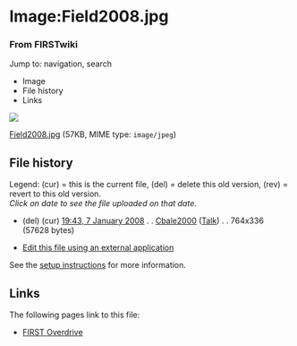 

# Image:Field2008.jpg

### From FIRSTwiki

Jump to: navigation, search

  * Image
  * File history
  * Links

![](/media/d/df/Field2008.jpg)

[Field2008.jpg](/media/d/df/Field2008.jpg "Field2008.jpg" ) (57KB, MIME type:
`image/jpeg`)

## File history

Legend: (cur) = this is the current file, (del) = delete this old version,
(rev) = revert to this old version.  
_Click on date to see the file uploaded on that date_.

  * (del) (cur) [19:43, 7 January 2008](/media/d/df/Field2008.jpg "/media/d/df/Field2008.jpg" ) . . [Cbale2000](/index.php/User:Cbale2000 "User:Cbale2000" ) ([Talk](/index.php/User_talk:Cbale2000 "User talk:Cbale2000" )) . . 764x336 (57628 bytes)
  

  * [Edit this file using an external application](/index.php?title=Image:Field2008.jpg&action=edit&externaledit=true&mode=file "Image:Field2008.jpg" )

See the [setup
instructions](http://meta.wikimedia.org/wiki/Help:External_editors
"http://meta.wikimedia.org/wiki/Help:External_editors" ) for more information.

## Links

The following pages link to this file:

  * [FIRST Overdrive](/index.php/FIRST_Overdrive "FIRST Overdrive" )

